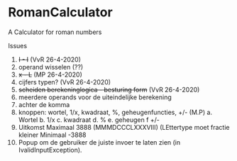 # RomanCalculator
A Calculator for roman numbers

Issues

1. <s>I - I</s> (VvR 26-4-2020)
2. operand wisselen (??)
3. <s>x - L</s> (MP 26-4-2020)
4. cijfers typen? (VvR 26-4-2020)
5. <s>scheiden berekeninglogica - besturing form</s> (VvR 26-4-2020)
6. meerdere operands voor de uiteindelijke berekening
7. achter de komma
8. knoppen: wortel, 1/x, kwadraat, %, geheugenfuncties, +/- (M.P)
  a. Wortel
  b. 1/x
  c. kwadraat
  d. %
  e. geheugen
  f +/-
9. Uitkomst Maximaal 3888 (MMMDCCCLXXXVIII) (LEttertype moet fractie kleiner Minimaal -3888
10. Popup om de gebruiker de juiste invoer te laten zien (in IvalidInputException).
